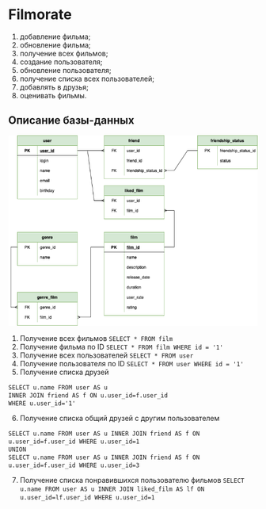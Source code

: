 # Filmorate

1. добавление фильма;
2. обновление фильма;
3. получение всех фильмов;
4. создание пользователя;
5. обновление пользователя;
6. получение списка всех пользователей;
7. добавлять в друзья;
8. оценивать фильмы.

## Описание базы-данных
![Filmorate DB](/db/Filmorate.png)
1. Получение всех фильмов 
`SELECT * FROM film`
2. Получение фильма по ID
`SELECT * FROM film WHERE id = '1'`
3. Получение всех пользователей
`SELECT * FROM user`
4. Получение пользователя по ID
`SELECT * FROM user WHERE id = '1'`
5. Получение списка друзей
```
SELECT u.name FROM user AS u
INNER JOIN friend AS f ON u.user_id=f.user_id 
WHERE u.user_id='1'
```
6. Получение списка общий друзей с другим пользователем
```
SELECT u.name FROM user AS u INNER JOIN friend AS f ON u.user_id=f.user_id WHERE u.user_id=1
UNION
SELECT u.name FROM user AS u INNER JOIN friend AS f ON u.user_id=f.user_id WHERE u.user_id=3
```
7. Получение списка понравившихся пользователю фильмов
`SELECT u.name FROM user AS u INNER JOIN liked_film AS lf ON u.user_id=lf.user_id WHERE u.user_id=1`